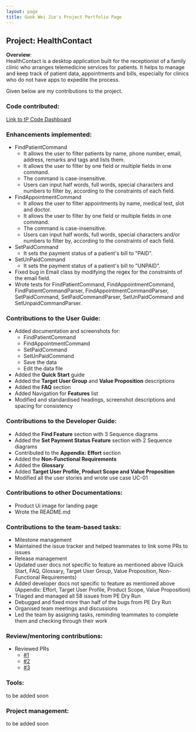 ```yaml
---
layout: page
title: Guok Wei Jie's Project Portfolio Page
---
```


## Project: HealthContact
**Overview**: <br>
HealthContact is a desktop application built for the receptionist of a family clinic who arranges telemedicine services for patients.
It helps to manage and keep track of patient data, appointments and bills, especially for clinics who do not have apps to expedite the process.

Given below are my contributions to the project.

### Code contributed:
[Link to tP Code Dashboard](https://nus-cs2103-ay2223s1.github.io/tp-dashboard/?search=guokweijie&breakdown=true&sort=groupTitle&sortWithin=title&since=2022-09-16&timeframe=commit&mergegroup=&groupSelect=groupByRepos&checkedFileTypes=docs~functional-code~test-code~other&tabOpen=true&tabType=authorship&tabAuthor=guokweijie&tabRepo=AY2223S1-CS2103T-W08-1%2Ftp%5Bmaster%5D&authorshipIsMergeGroup=false&authorshipFileTypes=docs~functional-code~test-code&authorshipIsBinaryFileTypeChecked=false&authorshipIsIgnoredFilesChecked=false)

### Enhancements implemented:
* FindPatientCommand
  * It allows the user to filter patients by name, phone number, email, address, remarks and tags and lists them.
  * It allows the user to filter by one field or multiple fields in one command.
  * The command is case-insensitive.
  * Users can input half words, full words, special characters and numbers to filter by, according to the constraints of each field.
* FindAppointmentCommand
  * It allows the user to filter appointments by name, medical test, slot and doctor.
  * It allows the user to filter by one field or multiple fields in one command.
  * The command is case-insensitive.
  * Users can input half words, full words, special characters and/or numbers to filter by, according to the constraints of each field.
* SetPaidCommand
  * It sets the payment status of a patient's bill to "PAID".
* SetUnPaidCommand
  * It sets the payment status of a patient's bill to "UNPAID".
* Fixed bug in Email class by modifying the regex for the constraints of the email field.
* Wrote tests for FindPatientCommand, FindAppointmentCommand, FindPatientCommandParser, FindAppointmentCommandParser, SetPaidCommand, SetPaidCommandParser, SetUnPaidCommand and SetUnpaidCommandParser.

### Contributions to the User Guide:
* Added documentation and screenshots for:
  * FindPatientCommand
  * FindAppointmentCommand
  * SetPaidCommand
  * SetUnPaidCommand
  * Save the data
  * Edit the data file
* Added the __Quick Start__ guide
* Added the __Target User Group__ and __Value Proposition__ descriptions
* Added the __FAQ__ section
* Added Navigation for __Features__ list
* Modified and standardised headings, screenshot descriptions and spacing for consistency

### Contributions to the Developer Guide:
* Added the __Find Feature__ section with 3 Sequence diagrams
* Added the __Set Payment Status Feature__ section with 2 Sequence diagrams
* Contributed to the __Appendix: Effort__ section
* Added the __Non-Functional Requirements__
* Added the __Glossary__
* Added __Target User Profile, Product Scope and Value Proposition__
* Modified all the user stories and wrote use case UC-01

### Contributions to other Documentations:
* Product Ui image for landing page
* Wrote the README.md

### Contributions to the team-based tasks:
* Milestone management
* Maintained the issue tracker and helped teammates to link some PRs to issues
* Release management
* Updated user docs not specific to feature as mentioned above (Quick Start, FAQ, Glossary, Target User Group, Value Proposition, Non-Functional Requirements)
* Added developer docs not specific to feature as mentioned above (Appendix: Effort, Target User Profile, Product Scope, Value Proposition)
* Triaged and managed all 58 issues from PE Dry Run
* Debugged and fixed more than half of the bugs from PE Dry Run
* Organised team meetings and discussions
* Led the team by assigning tasks, reminding teammates to complete them and checking through their work

### Review/mentoring contributions:
* Reviewed PRs
  * [#1](https://github.com/AY2223S1-CS2103T-W08-1/tp/pull/174)
  * [#2](https://github.com/AY2223S1-CS2103T-W08-1/tp/pull/172)
  * [#3](https://github.com/AY2223S1-CS2103T-W08-1/tp/pull/158)

### Tools:
to be added soon

### Project management:
to be added soon

